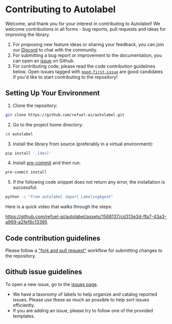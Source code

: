 # Contributing to Autolabel

Welcome, and thank you for your interest in contributing to Autolabel! We welcome contributions in all forms - bug reports, pull requests and ideas for improving the library.

1. For proposing new feature ideas or sharing your feedback, you can join our [Discord](https://discord.gg/fweVnRx6CU) to chat with the community.
2. For submitting a bug report or improvement to the documentation, you can open an [issue](https://github.com/refuel-ai/autolabel/issues) on Github.
3. For contributing code, please read the code contribution guidelines below. Open issues tagged with [`good-first-issue`](https://github.com/refuel-ai/autolabel/labels/good%20first%20issue) are good candidates if you'd like to start contributing to the repository!

## Setting Up Your Environment

1. Clone the repository:
```bash
git clone https://github.com/refuel-ai/autolabel.git
```
2. Go to the project home directory: 
```bash
cd autolabel
```
3. Install the library from source (preferably in a virtual environment): 
```bash
pip install '.[dev]'
```
4. Install [pre-commit](https://pre-commit.com/) and then run: 
```bash
pre-commit install
```
5. If the following code snippet does not return any error, the installation is successful:
```bash
python -c "from autolabel import LabelingAgent"
```

Here is a quick video that walks through the steps:

https://github.com/refuel-ai/autolabel/assets/1568137/cd313e3d-ffa7-43a3-a969-a2fef8c13395



## Code contribution guidelines

Please follow a ["fork and pull request"](https://docs.github.com/en/get-started/quickstart/contributing-to-projects) workflow for submitting changes to the repository.

## Github issue guidelines

To open a new issue, go to the [issues page](https://github.com/refuel-ai/autolabel/issues).

* We have a taxonomy of labels to help organize and catalog reported issues. Please use these as much as possible to help sort issues efficiently.
* If you are adding an issue, please try to follow one of the provided templates.
